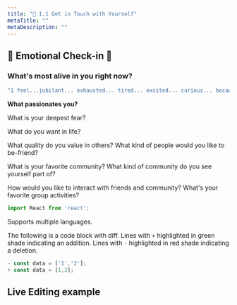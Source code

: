 ```yaml
---
title: "🌈 1.1 Get in Touch with Yourself"
metaTitle: ""
metaDescription: ""
---
```

## 💙 Emotional Check-in 💙 
### What's most alive in you right now? 
```javascript react-live=true
"I feel...jubilant... exhausted... tired... excited... curious... because..."
```


**What passionates you?**

What is your deepest fear?

What do you want in life?

What quality do you value in others? What kind of people would you like to be-friend?

What is your favorite community? What kind of community do you see yourself part of?

How would you like to interact with friends and community? What's your favorite group activities?

```javascript
import React from 'react';
```

Supports multiple languages.

The following is a code block with diff. Lines with `+` highlighted in green shade indicating an addition. Lines with `-` highlighted in red shade indicating a deletion.

```javascript
- const data = ['1','2'];
+ const data = [1,2];
```

## Live Editing example

